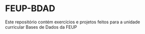 # FEUP-BDAD
Este repositório contém exercícios e projetos feitos para a unidade curricular Bases de Dados da FEUP
